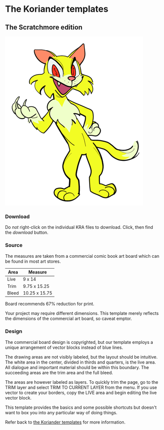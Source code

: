 # The Koriander templates

## The Scratchmore edition

![Scratchmore](../img/scratchmore.png)

### Download

Do *not* right-click on the individual KRA files to download. Click, then find the *download* button.

### Source

The measures are taken from a commercial comic book art board which can be found in most art stores.

Area    | Measure
------- | -----------
Live    | 9 x 14
Trim    | 9.75 x 15.25
Bleed   | 10.25 x 15.75

Board recommends 67% reduction for print.

Your project may require different dimensions. This template merely reflects the dimensions of the commercial art board, so caveat emptor.

### Design

The commercial board design is copyrighted, but our template employs a unique arrangement of vector blocks instead of blue lines.

The drawing areas are not visibly labeled, but the layout should be intuitive. The white area in the center, divided in thirds and quarters, is the live area. All dialogue and important material should be within this boundary. The succeeding areas are the trim area and the full bleed.

The areas are however labeled as layers. To quickly trim the page, go to the TRIM layer and select TRIM TO CURRENT LAYER from the menu. If you use vector to create your borders, copy the LIVE area and begin editing the live vector block.

This template provides the basics and some possible shortcuts but doesn't want to box you into any particular way of doing things.

Refer back to [the Koriander templates](https://github.com/ko-koriander/ko-templates#readme) for more information.
